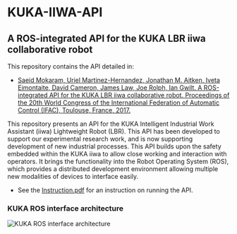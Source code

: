 # KUKA-IIWA-API
## A ROS-integrated API for the KUKA LBR iiwa collaborative robot

This repository contains the API detailed in:
- [Saeid Mokaram, Uriel Martinez-Hernandez, Jonathan M. Aitken, Iveta Eimontaite, David Cameron, James Law, Joe Rolph, Ian Gwilt. A ROS-integrated API for the KUKA LBR iiwa collaborative robot. Proceedings of the 20th World Congress of the International Federation of Automatic Control (IFAC), Toulouse, France, 2017.](https://www.researchgate.net/profile/Jonathan_Aitken2/publication/314516307_A_ROS-integrated_API_for_the_KUKA_LBR_iiwa_collaborative_robot/links/58ec9d6fa6fdcc43baf84a0b/A-ROS-integrated-API-for-the-KUKA-LBR-iiwa-collaborative-robot.pdf)

This repository presents an API for the KUKA Intelligent Industrial Work Assistant (iiwa) Lightweight Robot (LBR). This API has been developed to support our experimental research work, and is now supporting development of new industrial processes. This API builds upon the safety embedded within the KUKA iiwa to allow close working and interaction with operators. It brings the functionality into the Robot Operating System (ROS), which provides a distributed development environment allowing multiple new modalities of devices to interface easily.

- See the [Instruction.pdf](https://github.com/jonaitken/KUKA-IIWA-API/blob/master/Instruction.pdf) for an instruction on running the API.

### KUKA ROS interface architecture
![KUKA ROS interface architecture](https://static.wixstatic.com/media/9516cc_5252ad3579cd4600a89f0de796218a8a~mv2_d_3176_2097_s_2.jpg/v1/crop/x_855,y_305,w_1410,h_1541/fill/w_620,h_680,al_c,q_85,usm_0.66_1.00_0.01/9516cc_5252ad3579cd4600a89f0de796218a8a~mv2_d_3176_2097_s_2.jpg)
